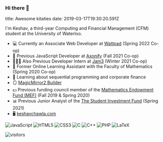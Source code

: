 ### Hi there 👋

title: Awesome kitaties
date: 2019-03-17T19:30:20.591Z

<!--
**KeshavChawla/keshavchawla** is a ✨ _special_ ✨ repository because its `README.md` (this file) appears on your GitHub profile.
-->

I'm Keshav, a third-year Computing and Financial Management (CFM) student at the University of Waterloo.

- 💻 Currently an Associate Web Developer at [Wattpad](https://wattpad.com/) (Spring 2022 Co-op)
- 📱 Previous JavaScript Developer at [Axonify](https://axonify.com/) (Fall 2021 Co-op)
- 👨🏽‍💻 Also Previous Developer Intern at [Jam3](https://www.jam3.com/) (Winter 2021 Co-op)
- 🧮 Former Online Learning Assistant with the Faculty of Mathematics (Spring 2020 Co-op)
- 🌱 Learning about sequential programming and corporate finance
- 🪞 [MagicMirror2 Builder](https://medium.com/@keshavchawla/a-step-by-step-guide-to-build-your-own-smart-mirror-543cebbf135f)
- 💵 Previous funding council member of the [Mathematics Endowment Fund (MEF)](https://uwaterloo.ca/math-endowment-fund/) (Fall 2019 & Spring 2020)
- 📊 Previous Junior Analyst of the [The Student Investment Fund](https://uwaterloo.ca/school-of-accounting-and-finance/student-investment-fund) (Spring 2021)
- 🖥 [keshavchawla.com](https://keshavchawla.com/)

<img alt="JavaScript" src="https://img.shields.io/badge/javascript%20-%23323330.svg?&style=for-the-badge&logo=javascript&logoColor=%23F7DF1E"/> <img alt="HTML5" src="https://img.shields.io/badge/html5%20-%23E34F26.svg?&style=for-the-badge&logo=html5&logoColor=white"/>
<img alt="CSS3" src="https://img.shields.io/badge/css3%20-%231572B6.svg?&style=for-the-badge&logo=css3&logoColor=white"/>
<img alt="C" src="https://img.shields.io/badge/c%20-%2300599C.svg?&style=for-the-badge&logo=c&logoColor=white"/>
<img alt="C++" src="https://img.shields.io/badge/c++%20-%2300599C.svg?&style=for-the-badge&logo=c%2B%2B&ogoColor=white"/>
<img alt="PHP" src="https://img.shields.io/badge/php-%23777BB4.svg?&style=for-the-badge&logo=php&logoColor=white"/>
<img alt="LaTeX" src="https://img.shields.io/badge/latex%20-%23008080.svg?&style=for-the-badge&logo=latex&logoColor=white"/>

![visitors](https://visitor-badge.glitch.me/badge?page_id=KeshavChawla)
